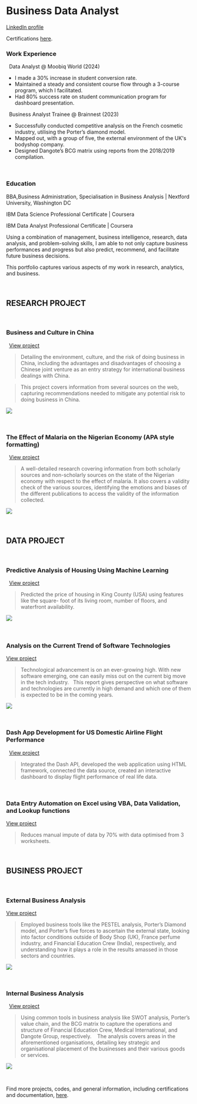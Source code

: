 # Business Data Analyst

<a href="https://www.linkedin.com/in/ikenna-nwankwo-3a2390258">LinkedIn profile</a>


Certifications <a href="https://github.com/Nmartin169/Nportfolio/tree/main/CERTIFICATIONS">here</a>.
 
### Work Experience
 
Data Analyst @ Moobiq World (2024)
 
* I made a 30% increase in student conversion rate.
* Maintained a steady and consistent course flow through a 3-course program, which I facilitated.
* Had 80% success rate on student communication program for dashboard presentation.

 
 
Business Analyst Trainee @ Brainnest (2023)

- Successfully conducted competitive analysis on the French cosmetic industry, utilising the Porter’s diamond model. 
- Mapped out, with a group of five, the external environment of the UK's bodyshop company.
- Designed Dangote’s BCG matrix using reports from the 2018/2019 compilation.

 
 
### Education

BBA,Business Administration, Specialisation in Business Analysis | Nextford University, Washington DC

IBM Data Science Professional Certificate | Coursera

IBM Data Analyst Professional Certificate | Coursera 







Using a combination of management, business intelligence, research, data analysis, and problem-solving skills, I am able to not only capture business performances and progress but also predict, recommend, and facilitate future business decisions.



This portfolio captures various aspects of my work in research, analytics, and business.

 
 
## RESEARCH PROJECT
 
### Business and Culture in China
 
<a href="https://nexfordu-my.sharepoint.com/:w:/g/personal/inwankwo_learner_nexford_org/ET2qLTVabBNEuGAfnNA2p38B4gvkgD0HiqUwpaqgQ5RHvw?e=UjvjTB">View project</a>

>Detailing the environment, culture, and the risk of doing business in China, including the advantages and disadvantages of choosing a Chinese joint venture as an entry strategy for international business dealings with China.

>This project covers information from several sources on the web, capturing recommendations needed to mitigate any potential risk to doing business in China.


<img src="https://raw.githubusercontent.com/Nmartin169/webportfolio/refs/heads/main/assets/china_research.JPG">



 
### The Effect of Malaria on the Nigerian Economy (APA style formatting)
 
<a href="https://nexfordu-my.sharepoint.com/:w:/g/personal/inwankwo_learner_nexford_org/ET5FTUGRy_tCoKJ82nPZE_4BV2jNR_Ymyj9Gk0zRWjheUQ?e=FOGmCc">View project</a>

>A well-detailed research covering information from both scholarly sources and non-scholarly sources on the state of the Nigerian economy with respect to the effect of malaria. It also covers a validity check of the various sources, identifying the emotions and biases of the different publications to access the validity of the information collected.


<img src="https://raw.githubusercontent.com/Nmartin169/webportfolio/refs/heads/main/assets/malaria_ng.JPG">

 
 
## DATA PROJECT
 

### Predictive Analysis of Housing Using Machine Learning
 
<a href="https://github.com/Nmartin169/Nportfolio/blob/main/DATA%20MINING/PREDICTIVE_ANALYSIS_ON_HOUSING_USING_MACHINE_LEARNING.ipynb">View project</a>

>Predicted the price of housing in King County (USA) using features like the square- foot of its living room, number of floors, and
waterfront availability.

<img src="https://raw.githubusercontent.com/Nmartin169/webportfolio/refs/heads/main/assets/housing_prediction.JPG">
 

 
 
### Analysis on the Current Trend of Software Technologies

<a href="https://nexfordu-my.sharepoint.com/:p:/g/personal/inwankwo_learner_nexford_org/ET-YJyr_G5BIgZaLkmsH2hYBgZ2g0ZXgOGUxlnO56oVuvg?e=CfZvSK">View project</a>

>Technological advancement is on an ever-growing high. With new software emerging, one can easily miss out on the current big move in the tech industry.
 
>This report gives perspective on what software and technologies are currently in high demand and which one of them is expected to be in the coming years.

<img src="https://raw.githubusercontent.com/Nmartin169/webportfolio/refs/heads/main/assets/technologies_trend.JPG">

 
 
  
### Dash App Development for US Domestic Airline Flight Performance
 
<a href="https://github.com/Nmartin169/Nportfolio/tree/main/Dash%20App%20Development%20for%20US%20Domestic%20Airline%20Flight%20Performance">View project</a>

>Integrated the Dash API, developed the web application using HTML framework, connected the data source, created an interactive dashboard to display flight performance of real life data.
 


 
### Data Entry Automation on Excel using VBA, Data Validation, and Lookup functions

 
<a href="Link">View project</a>

>Reduces manual impute of data by 70% with data optimised from 3 worksheets.
 


 
 
## BUSINESS PROJECT
 
### External Business Analysis

<a href="https://nexfordu-my.sharepoint.com/:p:/g/personal/inwankwo_learner_nexford_org/EUz2wk09b9NFlbN_kRiHyBYBLWBqj29pDGGiP0GhSoVAfw?e=yutZiE">View project</a>

>Employed business tools like the PESTEL analysis, Porter’s Diamond model, and Porter’s five forces to ascertain the external state, looking into factor conditions outside of Body Shop (UK), France perfume industry, and Financial Education Crew (India), respectively, and understanding how it plays a role in the results amassed in those sectors and countries.
 

<img src="https://raw.githubusercontent.com/Nmartin169/webportfolio/refs/heads/main/assets/img_external.JPG">


 
### Internal Business Analysis
 
<a href="https://nexfordu-my.sharepoint.com/:p:/g/personal/inwankwo_learner_nexford_org/ETfAfV3QTOlDl9ykiCd3N18BtpNhVjUsOiyR49W8ZeuRXQ?e=qkGxD2">View project</a>

>Using common tools in business analysis like SWOT analysis, Porter’s value chain, and the BCG matrix to capture the operations and structure of Financial Education Crew, Medical International, and Dangote Group, respectively. 
 
>The analysis covers areas in the aforementioned organisations, detailing key strategic and organisational placement of the businesses and their various goods or services.


<img src="https://raw.githubusercontent.com/Nmartin169/webportfolio/refs/heads/main/assets/Img_internal.JPG">



 

Find more projects, codes, and general information, including certifications and documentation, <a href="https://github.com/Nmartin169/Nportfolio">here</a>.
